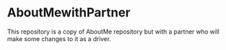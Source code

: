 # AboutMewithPartner
This repository is a copy of AboutMe repository but with a partner who will make some changes to it as a driver.
